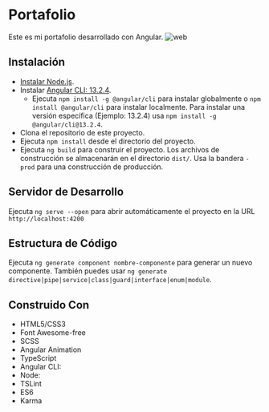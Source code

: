 # Portafolio

Este es mi portafolio desarrollado con Angular.
![web](https://i.ibb.co/gjJThG1/Screenshot-2023-11-16-121944.png)
## Instalación

- [Instalar Node.js](https://nodejs.org/es/).
- Instalar [Angular CLI: 13.2.4](https://www.npmjs.com/package/@angular/cli/v/13.2.4).
  - Ejecuta `npm install -g @angular/cli` para instalar globalmente o `npm install @angular/cli` para instalar localmente. Para instalar una versión específica (Ejemplo: 13.2.4) usa `npm install -g @angular/cli@13.2.4`.
- Clona el repositorio de este proyecto.
- Ejecuta `npm install` desde el directorio del proyecto.
- Ejecuta `ng build` para construir el proyecto. Los archivos de construcción se almacenarán en el directorio `dist/`. Usa la bandera `-prod` para una construcción de producción.

## Servidor de Desarrollo

Ejecuta `ng serve --open` para abrir automáticamente el proyecto en la URL `http://localhost:4200`

## Estructura de Código

Ejecuta `ng generate component nombre-componente` para generar un nuevo componente. También puedes usar `ng generate directive|pipe|service|class|guard|interface|enum|module`.


## Construido Con

- HTML5/CSS3
- Font Awesome-free
- SCSS
- Angular Animation
- TypeScript
- Angular CLI: 
- Node: 
- TSLint
- ES6
- Karma
